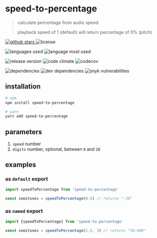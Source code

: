 # speed-to-percentage

> calculate percentage from audio speed
>
> playback speed of 1 (default) will return percentage of 0% (pitch)

<p>
    <a href="https://github.com/bamdadsabbagh/speed-to-percentage">
        <img alt="github stars" src="https://img.shields.io/github/stars/bamdadsabbagh/speed-to-percentage">
    </a>
    <img alt="license" src="https://img.shields.io/github/license/bamdadsabbagh/speed-to-percentage">
</p>

<p>
    <img alt="languages used" src="https://img.shields.io/github/languages/count/bamdadsabbagh/speed-to-percentage">
    <img alt="language most used" src="https://img.shields.io/github/languages/top/bamdadsabbagh/speed-to-percentage">
</p>

<p>
    <img alt="release version" src="https://img.shields.io/github/v/release/bamdadsabbagh/speed-to-percentage">
    <img alt="code climate" src="https://api.codeclimate.com/v1/badges/d1c7faab9a4f50ad5b03/maintainability" />
    <img alt="codecov" src="https://img.shields.io/codecov/c/github/bamdadsabbagh/speed-to-percentage">
</p>

<p>
    <img alt="dependencies" src="https://img.shields.io/david/bamdadsabbagh/speed-to-percentage">
    <img alt="dev dependencies" src="https://img.shields.io/david/dev/bamdadsabbagh/speed-to-percentage">
    <img alt="snyk vulnerabilities" src="https://img.shields.io/snyk/vulnerabilities/github/bamdadsabbagh/speed-to-percentage">
</p>

## installation

```bash
# npm
npm install speed-to-percentage

# yarn
yarn add speed-to-percentage
```

## parameters

1. `speed` number
2. `digits` number, optional, between `0` and `20`

## examples

### as `default` export

```javascript
import speedToPercentage from 'speed-to-percentage'

const semitones = speedToPercentage(0.5) // returns "-50"
```

### as `named` export

```javascript
import {speedToPercentage} from 'speed-to-percentage'

const semitones = speedToPercentage(1.5, 3) // returns "50.000"
```
